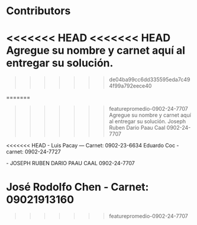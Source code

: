 # Contributors
<<<<<<< HEAD
<<<<<<< HEAD
Agregue su nombre y carnet aquí al entregar su solución.
=======
>>>>>>> de04ba99cc6dd335595eda7c494f99a792eece40

=======
>>>>>>> featurepromedio-0902-24-7707
Agregue su nombre y carnet aquí al entregar su solución.
Joseph Ruben Dario Paau Caal 0902-24-7707


<<<<<<< HEAD
\- Luis Pacay — Carnet: 0902-23-6634
Eduardo Coc - carnet: 0902-24-7727

\- JOSEPH RUBEN DARIO PAAU CAAL 0902-24-7707

José Rodolfo Chen - Carnet: 09021913160
=======
>>>>>>> featurepromedio-0902-24-7707
